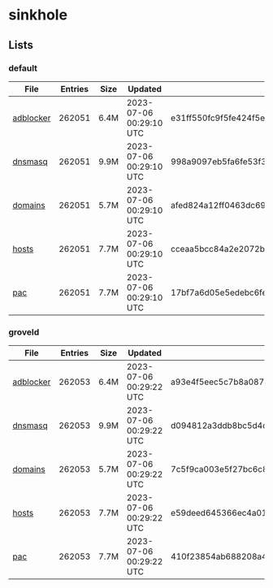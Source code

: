 # sinkhole

## Lists

### default

|File|Entries|Size|Updated|Hash|
|-|-|-|-|-|
|[adblocker](https://raw.githubusercontent.com/groveld/sinkhole/lists/default/adblocker.txt)|262051|6.4M|2023-07-06 00:29:10 UTC|e31ff550fc9f5fe424f5eaf357468979d00e355dde77e24ffe41cf242d9d6c93|
|[dnsmasq](https://raw.githubusercontent.com/groveld/sinkhole/lists/default/dnsmasq.txt)|262051|9.9M|2023-07-06 00:29:10 UTC|998a9097eb5fa6fe53f304aeac8ccb9954084334cbadc47f8e727f5065b7177a|
|[domains](https://raw.githubusercontent.com/groveld/sinkhole/lists/default/domains.txt)|262051|5.7M|2023-07-06 00:29:10 UTC|afed824a12ff0463dc69fcbc5d14536f5b55bc78531212b1885c71c990d2f418|
|[hosts](https://raw.githubusercontent.com/groveld/sinkhole/lists/default/hosts.txt)|262051|7.7M|2023-07-06 00:29:10 UTC|cceaa5bcc84a2e2072bc89eaf3e98d8d5a6235fac370c46b6ef2fe415351d7f2|
|[pac](https://raw.githubusercontent.com/groveld/sinkhole/lists/default/pac.txt)|262051|7.7M|2023-07-06 00:29:10 UTC|17bf7a6d05e5edebc6fe7949b094f88ab5d1f0457251aea8c9d8e1406400f5fb|

### groveld

|File|Entries|Size|Updated|Hash|
|-|-|-|-|-|
|[adblocker](https://raw.githubusercontent.com/groveld/sinkhole/lists/groveld/adblocker.txt)|262053|6.4M|2023-07-06 00:29:22 UTC|a93e4f5eec5c7b8a0872dcf1400f6dd3cea5b080955930fb5ae3dcb18c3a9e3c|
|[dnsmasq](https://raw.githubusercontent.com/groveld/sinkhole/lists/groveld/dnsmasq.txt)|262053|9.9M|2023-07-06 00:29:22 UTC|d094812a3ddb8bc5d4c592e6a2519b90a3e5e050b7ab97caffb939345f08075b|
|[domains](https://raw.githubusercontent.com/groveld/sinkhole/lists/groveld/domains.txt)|262053|5.7M|2023-07-06 00:29:22 UTC|7c5f9ca003e5f27bc6c8ca5356c011bee38d854782222de231f6668ac55e64d0|
|[hosts](https://raw.githubusercontent.com/groveld/sinkhole/lists/groveld/hosts.txt)|262053|7.7M|2023-07-06 00:29:22 UTC|e59deed645366ec4a011116668bcdeb33f333e7a485c4e3f78610b9c0f6806b2|
|[pac](https://raw.githubusercontent.com/groveld/sinkhole/lists/groveld/pac.txt)|262053|7.7M|2023-07-06 00:29:22 UTC|410f23854ab688208a4cea9c12e7c5b05518ef9fb8fa28c2b19b375227901ea9|
